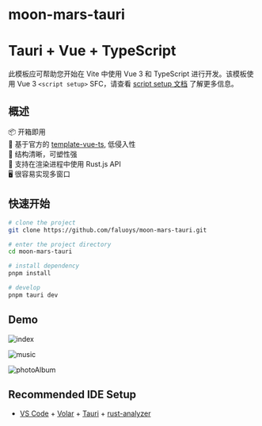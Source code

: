 # moon-mars-tauri

# Tauri + Vue + TypeScript

此模板应可帮助您开始在 Vite 中使用 Vue 3 和 TypeScript 进行开发。该模板使用 Vue 3 `<script setup>` SFC，请查看 [script setup 文档](https://v3.vuejs.org/api/sfc-script-setup.html#sfc-script-setup) 了解更多信息。

## 概述

📦 开箱即用  
🎯 基于官方的 [template-vue-ts](https://github.com/vitejs/vite/tree/main/packages/create-vite/template-vue-ts), 低侵入性  
🌱 结构清晰，可塑性强  
💪 支持在渲染进程中使用 Rust.js API  
🖥 很容易实现多窗口

## 快速开始

```sh
# clone the project
git clone https://github.com/faluoys/moon-mars-tauri.git

# enter the project directory
cd moon-mars-tauri

# install dependency
pnpm install

# develop
pnpm tauri dev
```

## Demo

![index](https://github.com/faluoys/moon-mars-tauri/blob/main/demo/index.png?raw=true)

![music](https://github.com/faluoys/moon-mars-tauri/blob/main/demo/music.png?raw=true)

![photoAlbum](https://github.com/faluoys/moon-mars-tauri/blob/main/demo/photoAlbum.png?raw=true)

## Recommended IDE Setup

- [VS Code](https://code.visualstudio.com/) + [Volar](https://marketplace.visualstudio.com/items?itemName=Vue.volar) + [Tauri](https://marketplace.visualstudio.com/items?itemName=tauri-apps.tauri-vscode) + [rust-analyzer](https://marketplace.visualstudio.com/items?itemName=rust-lang.rust-analyzer)


